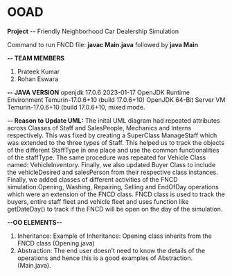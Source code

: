 # OOAD
**Project** -- Friendly Neighborhood Car Dealership Simulation

Command to run FNCD file: **javac Main.java** followed by **java Main**

**-- TEAM MEMBERS**
1. Prateek Kumar
2. Rohan Eswara

**-- JAVA VERSION**
openjdk 17.0.6 2023-01-17
OpenJDK Runtime Environment Temurin-17.0.6+10 (build 17.0.6+10)
OpenJDK 64-Bit Server VM Temurin-17.0.6+10 (build 17.0.6+10, mixed mode.

**-- Reason to Update UML:**
The inital UML diagram had repeated attributes across Classes of Staff and SalesPeople, Mechanics and Interns respectively.
This was fixed by creating a SuperClass ManageStaff which was extended to the three types of Staff. This helped us to 
track the objects of the different StaffType in one place and use the common functionalities of the staffType. The same procedure
was repeated for Vehicle Class named: VehicleInventory. Finally, we also updated Buyer Class to include the 
vehicleDesired and salesPerson from their respective class instances. Finally, we added classes of different activities of the FNCD
 simulation:Opening, Washing, Repairing, Selling and EndOfDay operations which were an extension of the FNCD class. FNCD class is used to track 
the buyers, entire staff fleet and vehicle fleet and uses function like getDateDay() to track if the FNCD will be open on the day of the simulation. 

**--OO ELEMENTS--**
1. Inheritance: Example of Inheritance: Opening class inherits from the FNCD class (Opening.java)
2. Abstraction: The end user doesn't need to know the details of the operations and hence this is a good examples of Abstraction. (Main.java).
